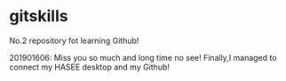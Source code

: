# gitskills
No.2 repository fot learning Github!

201901606:
Miss you so much and long time no see!
Finally,I managed to connect my HASEE desktop and my Github!